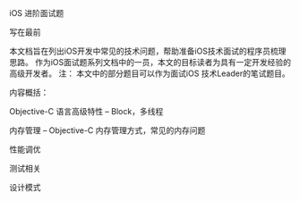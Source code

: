 iOS 进阶面试题写在最前本文档旨在列出iOS开发中常见的技术问题，帮助准备iOS技术面试的程序员梳理思路。作为iOS面试题系列文档中的一员，本文的目标读者为具有一定开发经验的高级开发者。注： 本文中的部分题目可以作为面试iOS 技术Leader的笔试题目。内容概括：Objective-C 语言高级特性 – Block，多线程内存管理 – Objective-C 内存管理方式，常见的内存问题性能调优测试相关设计模式